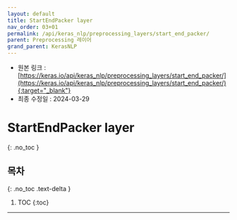 ```yaml
---
layout: default
title: StartEndPacker layer
nav_order: 03+01
permalink: /api/keras_nlp/preprocessing_layers/start_end_packer/
parent: Preprocessing 레이어
grand_parent: KerasNLP
---
```


* 원본 링크 : [https://keras.io/api/keras_nlp/preprocessing_layers/start_end_packer/](https://keras.io/api/keras_nlp/preprocessing_layers/start_end_packer/){:target="_blank"}
* 최종 수정일 : 2024-03-29

# StartEndPacker layer
{: .no_toc }

## 목차
{: .no_toc .text-delta }

1. TOC
{:toc}

---
